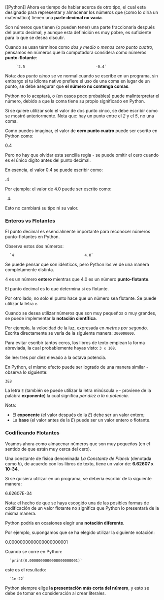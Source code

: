 [[Python]]
Ahora es tiempo de hablar acerca de otro tipo, el cual esta designado para representar y almacenar los números que (como lo diría un matemático) tienen una **parte decimal no vacía**.

Son números que tienen (o pueden tener) una parte fraccionaria después del punto decimal, y aunque esta definición es muy pobre, es suficiente para lo que se desea discutir.

Cuando se usan términos como _dos y medio_ o _menos cero punto cuatro_, pensamos en números que la computadora considera como números **punto-flotante**:
 
		 `2.5                                -0.4`

Nota: _dos punto cinco_ se ve normal cuando se escribe en un programa, sin embargo si tu idioma nativo prefiere el uso de una coma en lugar de un punto, se debe asegurar que **el número no contenga comas**.

Python no lo aceptará, o (en casos poco probables) puede malinterpretar el número, debido a que la coma tiene su propio significado en Python.

Si se quiere utilizar solo el valor de dos punto cinco, se debe escribir como se mostró anteriormente. Nota que: hay un punto entre el _2_ y el _5_, no una coma.

Como puedes imaginar, el valor de **cero punto cuatro** puede ser escrito en Python como:

0.4  

Pero no hay que olvidar esta sencilla regla - se puede omitir el cero cuando es el único dígito antes del punto decimal.

En esencia, el valor 0.4 se puede escribir como:

.4  

Por ejemplo: el valor de 4.0 puede ser escrito como:

4.  

Esto no cambiará su tipo ni su valor.

### Enteros vs Flotantes

El punto decimal es esencialmente importante para reconocer números punto-flotantes en Python.

Observa estos dos números:

      `4                                4.0`
      
Se puede pensar que son idénticos, pero Python los ve de una manera completamente distinta.

4 es un número **entero** mientras que 4.0 es un número **punto-flotante**.

El punto decimal es lo que determina si es flotante.

Por otro lado, no solo el punto hace que un número sea flotante. Se puede utilizar la letra `e`.

Cuando se desea utilizar números que son muy pequeños o muy grandes, se puede implementar la **notación científica**.

Por ejemplo, la velocidad de la luz, expresada en _metros por segundo_. Escrita directamente se vería de la siguiente manera: `300000000`.

Para evitar escribir tantos ceros, los libros de texto emplean la forma abreviada, la cual probablemente hayas visto: `3 x 108`.

Se lee: tres por diez elevado a la octava potencia.

En Python, el mismo efecto puede ser logrado de una manera similar - observa lo siguiente:

`3E8`  

La letra `E` (también se puede utilizar la letra minúscula `e` - proviene de la palabra **exponente**) la cual significa _por diez a la n potencia_.

Nota:

- El **exponente** (el valor después de la _E_) debe ser un valor entero;
- La **base** (el valor antes de la _E_) puede ser un valor entero o flotante.

### Codificando Flotantes

Veamos ahora como almacenar números que son muy pequeños (en el sentido de que están muy cerca del cero).

Una constante de física denominada _La Constante de Planck_ (denotada como _h_), de acuerdo con los libros de texto, tiene un valor de: **6.62607 x 10-34**.

Si se quisiera utilizar en un programa, se debería escribir de la siguiente manera:

6.62607E-34  

Nota: el hecho de que se haya escogido una de las posibles formas de codificación de un valor flotante no significa que Python lo presentará de la misma manera.

Python podría en ocasiones elegir una **notación diferente**.

Por ejemplo, supongamos que se ha elegido utilizar la siguiente notación:

0.0000000000000000000001  

Cuando se corre en Python:

      `print(0.0000000000000000000001)`

este es el resultado:

      `1e-22`

Python siempre elige **la presentación más corta del número**, y esto se debe de tomar en consideración al crear literales.

